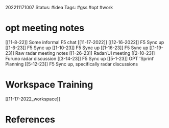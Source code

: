 202211171007
Status: #idea
Tags: #gss #opt #work

# opt meeting notes
[[11-8-22]] Some informal F5 chat
[[11-17-2022]] 
[[12-16-2022]] F5 Sync up
[[1-6-23]] F5 Sync up
[[1-10-23]] F5 Sync up
[[1-16-23]] F5 Sync up
[[1-19-23]] Raw radar meeting notes
[[1-26-23]] Radar/UI meeting
[[2-10-23]] Furuno radar discussion
[[3-14-23]] F5 Sync up
[[5-1-23]] OPT 'Sprint' Planning
[[5-12-23]] F5 Sync up, specifically radar discussions

# Workspace Training
[[11-17-2022_workspace]]

# References

